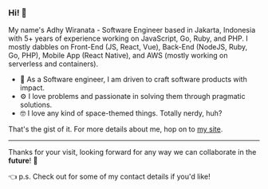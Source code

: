 ### Hi! 🚀

My name's Adhy Wiranata - Software Engineer based in Jakarta, Indonesia with 5+ years of experience working on JavaScript, Go, Ruby, and PHP. I mostly dabbles on Front-End (JS, React, Vue), Back-End (NodeJS, Ruby, Go, PHP), Mobile App (React Native), and AWS (mostly working on serverless and containers).

- 🌱 As a Software engineer, I am driven to craft software products with impact.
- ⚙️ I love problems and passionate in solving them through pragmatic solutions.
- 🤓 I love any kind of space-themed things. Totally nerdy, huh? 

That's the gist of it. For more details about me, hop on to [my site](https://adhy.dev).

---

Thanks for your visit, looking forward for any way we can collaborate in the __future__! 🚀

👈 p.s. Check out for some of my contact details if you'd like!
